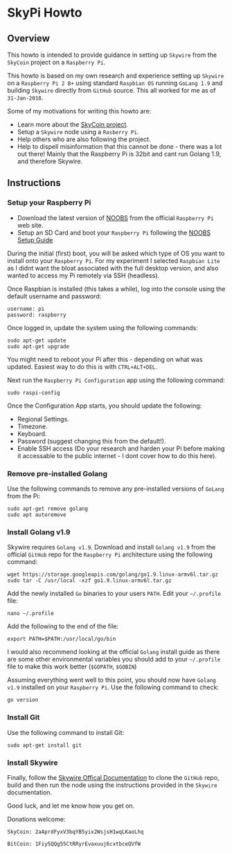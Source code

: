 # SkyPi Howto
## Overview
This howto is intended to provide guidance in setting up `Skywire` from the `SkyCoin` project on a `Raspberry Pi`.

This howto is based on my own research and experience setting up `Skywire` on a `Raspberry Pi 2 B+` using standard `Raspbian OS` running `GoLang 1.9` and building `Skywire` directly from `GitHub` source.  This all worked for me as of `31-Jan-2018`.

Some of my motivations for writing this howto are:
* Learn more about the [SkyCoin project](https://github.com/skycoin).
* Setup a `Skywire` node using a `Rasberry Pi`.
* Help others who are also following the project.
* Help to dispell misinformation that this cannot be done - there was a lot out there! Mainly that the Raspberry Pi is 32bit and cant run Golang 1.9, and therefore Skywire.

## Instructions
### Setup your Raspberry Pi
* Download the latest version of [NOOBS](https://www.raspberrypi.org/downloads/noobs/) from the official `Raspberry Pi` web site.
* Setup an SD Card and boot your `Raspberry Pi` following the [NOOBS Setup Guide](https://www.raspberrypi.org/learning/software-guide/)

During the initial (first) boot, you will be asked which type of OS you want to install onto your `Raspberry Pi`. For my experiment I selected `Raspbian Lite` as I didnt want the bloat associated with the full desktop version, and also wanted to access my Pi remotely via SSH (headless).

Once Raspbian is installed (this takes a while), log into the console using the default username and password:
```
username: pi
password: raspberry
```
Once logged in, update the system using the following commands:
```
sudo apt-get update
sudo apt-get upgrade
```
You might need to reboot your Pi after this - depending on what was updated. Easiest way to do this is with `CTRL+ALT+DEL`.

Next run the `Raspberry Pi Configuration` app using the following command:
```
sudo raspi-config
```
Once the Configuration App starts, you should update the following:
* Regional Settings.
* Timezone.
* Keyboard.
* Password (suggest changing this from the default!).
* Enable SSH access (Do your research and harden your Pi before making it accessable to the public internet - I dont cover how to do this here).

### Remove pre-installed Golang
Use the following commands to remove any pre-installed versions of `GoLang` from the Pi:
```
sudo apt-get remove golang
sudo apt autoremove
```

### Install Golang v1.9
Skywire requires `Golang v1.9`. Download and install `Golang v1.9` from the official `GitHub` repo for the `Raspberry Pi` architecture using the following command:
```
wget https://storage.googleapis.com/golang/go1.9.linux-armv6l.tar.gz
sudo tar -C /usr/local -xzf go1.9.linux-armv6l.tar.gz
```
Add the newly installed `Go` binaries to your users `PATH`. Edit your `~/.profile` file:
```
nano ~/.profile
```
Add the following to the end of the file:
```
export PATH=$PATH:/usr/local/go/bin
```

I would also recommend looking at the official `Golang` install guide as there are some other environmental variables you should add to your `~/.profile` file to make this work better (`$GOPATH`, `$GOBIN`)

Assuming everything went well to this point, you should now have `Golang v1.9` installed on your `Raspberry Pi`. Use the following command to check:
```
go version
```

### Install Git
Use the following command to install Git:
```
sudo apt-get install git
```
### Install Skywire
Finally, follow the  [Skywire Offical Documentation](https://github.com/skycoin/skywire/blob/master/README.md) to clone the `GitHub` repo, build and then run the node using the instructions provided in the `Skywire` documentation.

Good luck, and let me know how you get on.

Donations welcome:
```
SkyCoin: 2aAprdFyxV3bqYB5yix2WsjsH1wqLKaoLhq

BitCoin: 1Fiy5QQg55CtRRyrEvaxuuj6cxtbceQVfW
```